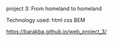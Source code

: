 project 3: From homeland to homeland

Technology used: 
html
css
BEM

https://barakba.github.io/web_project_3/
